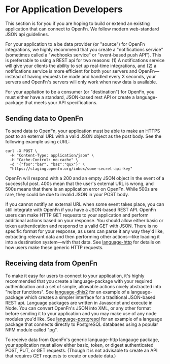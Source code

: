 # For Application Developers

This section is for you if you are hoping to build or extend an existing application that can connect to OpenFn. We follow modern web-standard JSON api guidelines.

For your application to a be data provider (or "source") for OpenFn integrations, we highly recommend that you create a "notifications service" (sometimes called a "webhooks service" or "event-based push API"). This is preferrable to using a REST api for two reasons: (1) A notifications service will give your clients the ability to set up real-time integrations, and (2) a notifications service is more efficient for both your servers and OpenFn—instead of having requests be made and handled every X seconds, your servers and OpenFn's servers will only work when new data is available.

For your appliation to be a consumer (or "destination") for OpenFn, you must either have a standard, JSON-based rest API or create a language-package that meets your API specifications.

## Sending data to OpenFn

To send data to OpenFn, your application must be able to make an HTTPS post to an external URL with a valid JSON object as the post body. See the following example using cURL:

```
curl -X POST \
  -H "Content-Type: application/json" \
  -H "Cache-Control: no-cache" \
  -d '{"foo":"bar", "baz":"qux"}' \
  "https://staging.openfn.org/inbox/some-secret-api-key"
```

OpenFn will respond with a 200 and an empty JSON object in the event of a successful post. 400s mean that the user's external URL is wrong, and 500s means that there is an application error on OpenFn. While 500s are rare, they could be due to invalid JSON in your POST body.

If you cannot notifiy an external URL when some event takes place, you can still integrate with OpenFn if you have a JSON-based REST API. OpenFn users can make HTTP GET requests to your application and perform additional actions based on your response. You should allow either basic or token authentication and responsd to a valid GET with JSON. There is no specific format for your response, as users can parse it any way they'd like, extracting relevant data and then performing other actions—like loading it into a destination system—with that data. See [language-http](https://www.github.com/openfn/language-http) for details on how users make these generic HTTP requests.

## Receiving data from OpenFn

To make it easy for users to connect to your application, it's highly recommended that you create a language-package with your required authentication and a set of simple, allowable actions nicely abstracted into "helper functions". See [language-dhis2](https://www.github.com/openfn/language-dhis2) for an example of a language-package which creates a simpler interface for a traditional JSON-based REST api. Language packages are written in Javascript and execute in Node. You can convert OpenFn's JSON into XML, or any other format before sending it to your application and you may make use of any node modules you'd like. See [language-postgresql](https://www.github.com/openfn/language-postgresql) for an example of a language package that connects directly to PostgreSQL databases using a popular NPM module called "pg".

To receive data from OpenFn's generic language-http langauge package, your application must allow either basic, token, or digest authenticated POST, PUT, or GET requests. (Though it is not advisable to create an API that requires GET requests to create or update data.)
